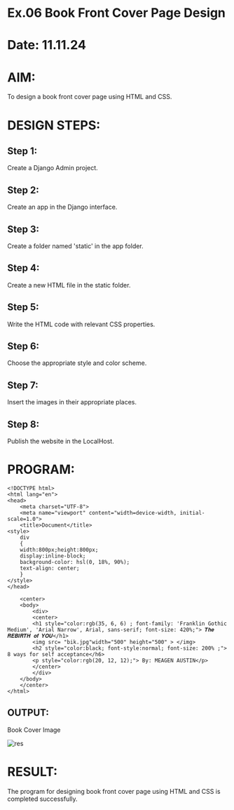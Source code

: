 # Ex.06 Book Front Cover Page Design
# Date: 11.11.24
# AIM:
To design a book front cover page using HTML and CSS.

# DESIGN STEPS:
## Step 1:
Create a Django Admin project.

## Step 2:
Create an app in the Django interface.

## Step 3:
Create a folder named 'static' in the app folder.

## Step 4:
Create a new HTML file in the static folder.

## Step 5:
Write the HTML code with relevant CSS properties.

## Step 6:
Choose the appropriate style and color scheme.

## Step 7:
Insert the images in their appropriate places.

## Step 8:
Publish the website in the LocalHost.

# PROGRAM:
```
<!DOCTYPE html>
<html lang="en">
<head>
    <meta charset="UTF-8">
    <meta name="viewport" content="width=device-width, initial-scale=1.0">
    <title>Document</title>
<style>
    div
    { 
    width:800px;height:800px;
    display:inline-block;
    background-color: hsl(0, 18%, 90%);
    text-align: center; 
    }
</style>
</head>
    
    <center>
    <body>
        <div>
        <center>
        <h1 style="color:rgb(35, 6, 6) ; font-family: 'Franklin Gothic Medium', 'Arial Narrow', Arial, sans-serif; font-size: 420%;"> 𝑻𝒉𝒆 𝑹𝑬𝑩𝑰𝑹𝑻𝑯 𝒐𝒇 𝒀𝑶𝑼</h1>
        <img src= "bik.jpg"width="500" height="500" > </img>
        <h2 style="color:black; font-style:normal; font-size: 200% ;"> 8 ways for self acceptance</h6>
        <p style="color:rgb(20, 12, 12);"> By: MEAGEN AUSTIN</p>
        </center>
        </div>
    </body>
    </center>
</html>
```
## OUTPUT:
Book Cover Image

![res](output.png)

# RESULT:
The program for designing book front cover page using HTML and CSS is completed successfully.
